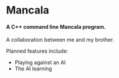 # Mancala
#### A C++ command line Mancala program.

A collaboration between me and my brother.

Planned features include:
* Playing against an AI
* The AI learning
